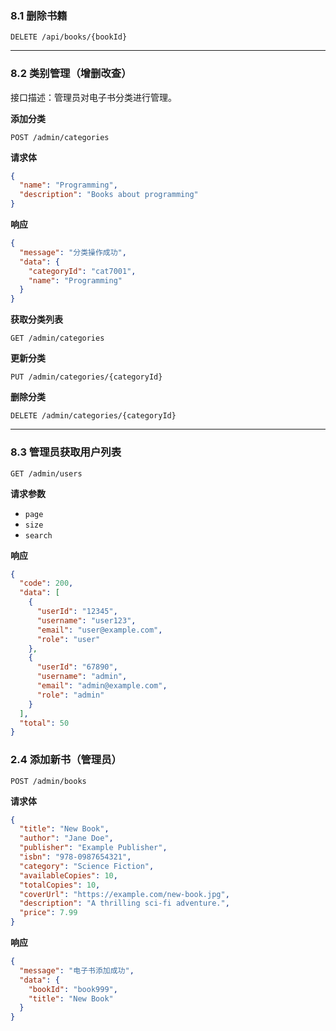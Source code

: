 


### **8.1 删除书籍**
```http
DELETE /api/books/{bookId}
```

---

### **8.2 类别管理（增删改查）**
接口描述：管理员对电子书分类进行管理。

**添加分类**
```http
POST /admin/categories
```
**请求体**
```json
{
  "name": "Programming",
  "description": "Books about programming"
}
```
**响应**
```json
{
  "message": "分类操作成功",
  "data": {
    "categoryId": "cat7001",
    "name": "Programming"
  }
}
```

**获取分类列表**
```http
GET /admin/categories
```

**更新分类**
```http
PUT /admin/categories/{categoryId}
```

**删除分类**
```http
DELETE /admin/categories/{categoryId}
```

---

### **8.3 管理员获取用户列表**
```http
GET /admin/users
```
**请求参数**  
- `page`  
- `size`  
- `search`

**响应**
```json
{
  "code": 200,
  "data": [
    {
      "userId": "12345",
      "username": "user123",
      "email": "user@example.com",
      "role": "user"
    },
    {
      "userId": "67890",
      "username": "admin",
      "email": "admin@example.com",
      "role": "admin"
    }
  ],
  "total": 50
}
```


### **2.4 添加新书（管理员）**
```http
POST /admin/books
```
**请求体**
```json
{
  "title": "New Book",
  "author": "Jane Doe",
  "publisher": "Example Publisher",
  "isbn": "978-0987654321",
  "category": "Science Fiction",
  "availableCopies": 10,
  "totalCopies": 10,
  "coverUrl": "https://example.com/new-book.jpg",
  "description": "A thrilling sci-fi adventure.",
  "price": 7.99
}
```
**响应**
```json
{
  "message": "电子书添加成功",
  "data": {
    "bookId": "book999",
    "title": "New Book"
  }
}
```
